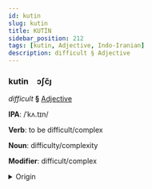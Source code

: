 ```yaml
---
id: kutin
slug: kutin
title: KUTİN
sidebar_position: 212
tags: [kutin, Adjective, Indo-Iranian]
description: difficult § Adjective
---
```


### kutin&emsp;<span kind="abugida">ɔʃc̃ȷ</span>

*difficult* **§** [Adjective](../../tags/Adjective)

**IPA**: /ˈkʌ.tɪn/

**Verb**: to be difficult/complex

**Noun**: difficulty/complexity

**Modifier**: difficult/complex

<details>
    <summary>Origin</summary>
    Hindi कठिन kaṭhin [kə.ʈʰɪ̃n̪]<br/>
    <em>Indo-Iranian Language Family</em>
</details>